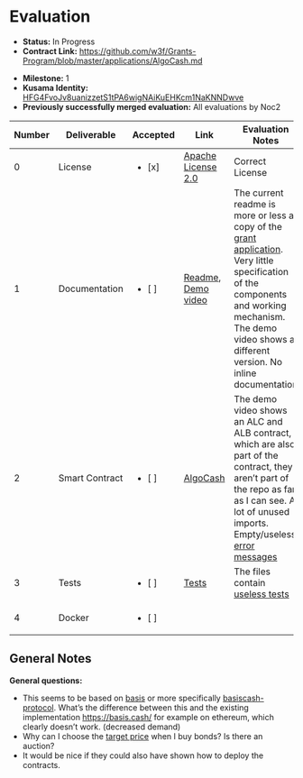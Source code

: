 # Evaluation

- **Status:** In Progress
- **Contract Link:** https://github.com/w3f/Grants-Program/blob/master/applications/AlgoCash.md
* **Milestone:** 1
* **Kusama Identity:** [HFG4FvoJv8uanizzetS1tPA6wigNAiKuEHKcm1NaKNNDwve](https://polkascan.io/pre/kusama/account/HFG4FvoJv8uanizzetS1tPA6wigNAiKuEHKcm1NaKNNDwve)
* **Previously successfully merged evaluation:** All evaluations by Noc2

| Number | Deliverable | Accepted | Link | Evaluation Notes |
| ------ | ----------- | -------- | ---- |----------------- |
| 0 | License | <ul><li>[x] </li></ul> | [Apache License 2.0](https://github.com/ReserveLabs/AlgoCash/blob/main/LICENSE) | Correct License  |
| 1 | Documentation | <ul><li>[ ] </li></ul> | [Readme](https://github.com/ReserveLabs/AlgoCash/blob/main/README.md), [Demo video](https://www.youtube.com/watch?v=RalxYnx0Go8) | The current readme is more or less a copy of the [grant application](https://github.com/w3f/Grants-Program/blob/master/applications/AlgoCash.md). Very little specification of the  components and working mechanism. The demo video shows a different version. No inline documentation   |
| 2 | Smart Contract | <ul><li>[ ] </li></ul> | [AlgoCash](https://github.com/ReserveLabs/AlgoCash) | The demo video shows an ALC and ALB contract, which are also part of the contract, they aren’t part of the repo as far as I can see. A lot of unused imports. Empty/useless [error messages](https://github.com/ReserveLabs/AlgoCash/blob/6ef24ec93eb19aaf5b7ceb74635bc0d6a3da1e8d/contracts/treasury/lib.rs#L163)   |
| 3 | Tests | <ul><li>[ ] </li></ul> | [Tests](https://github.com/ReserveLabs/AlgoCash/tree/main/tests) | The files contain [useless tests](https://github.com/ReserveLabs/AlgoCash/blob/6ef24ec93eb19aaf5b7ceb74635bc0d6a3da1e8d/contracts/treasury/lib.rs#L270)  |
| 4 | Docker | <ul><li>[ ] </li></ul> | []() |   |

## General Notes

**General questions:**
- This seems to be based on [basis](https://www.basis.io/basis_whitepaper_en.pdf) or more specifically [basiscash-protocol](https://github.com/Basis-Cash/basiscash-protocol/tree/master/contracts). What’s the difference between this and the existing implementation https://basis.cash/ for example on ethereum, which clearly doesn’t work. (decreased demand)
- Why can I choose the [target price](https://github.com/ReserveLabs/AlgoCash/blob/6ef24ec93eb19aaf5b7ceb74635bc0d6a3da1e8d/contracts/treasury/lib.rs#L149) when I buy bonds? Is there an auction? 
- It would be nice if they could also have shown how to deploy the contracts. 
